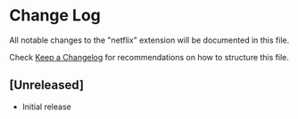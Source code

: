# Change Log

All notable changes to the "netflix" extension will be documented in this file.

Check [Keep a Changelog](http://keepachangelog.com/) for recommendations on how to structure this file.

## [Unreleased]

- Initial release